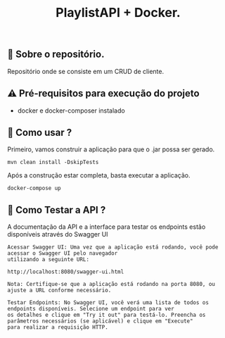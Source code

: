 <br>
<h1 align="center">
PlaylistAPI + Docker.
</h1>
<br>

## 💬 Sobre o repositório.

Repositório onde se consiste em um CRUD de cliente.
## ⚠ Pré-requisitos para execução do projeto

* docker e docker-composer instalado

## 📌 Como usar ?
Primeiro, vamos construir a aplicação para que o .jar possa ser gerado.
```
mvn clean install -DskipTests
```
Após a construção estar completa, basta executar a aplicação.
```
docker-compose up
```
## 🧪 Como Testar a API ?
A documentação da API e a interface para testar os endpoints estão disponíveis através do Swagger UI
```
Acessar Swagger UI: Uma vez que a aplicação está rodando, você pode acessar o Swagger UI pelo navegador 
utilizando a seguinte URL:

http://localhost:8080/swagger-ui.html

Nota: Certifique-se que a aplicação está rodando na porta 8080, ou ajuste a URL conforme necessário.
```

```
Testar Endpoints: No Swagger UI, você verá uma lista de todos os endpoints disponíveis. Selecione um endpoint para ver
os detalhes e clique em "Try it out" para testá-lo. Preencha os parâmetros necessários (se aplicável) e clique em "Execute"
para realizar a requisição HTTP.
```
